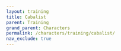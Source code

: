 ```yaml
---
layout: training
title: Cabalist
parent: Training
grand_parent: Characters
permalink: /characters/training/cabalist/
nav_exclude: true
---
```

